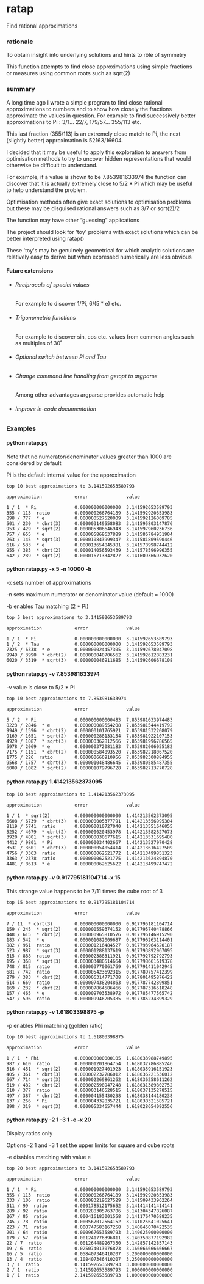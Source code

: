 # ratap

Find rational approximations

### rationale

To obtain insight into underlying solutions and hints to rôle
of symmetry

This function attempts to find close approximations using simple
fractions or measures using common roots such as sqrt(2)

### summary

A long time ago I wrote a simple program to find close rational
approximations to numbers and to show how closely the fractions
approximate the values in question.  For example to find successively
better approximations to Pi : 3/1... 22/7, 179/57... 355/113 etc.

This last fraction (355/113) is an extremely close match to Pi, the
next (slightly better) approximation is 52163/16604.

I decided that it may be useful to apply this exploration to answers
from optimisation methods to try to uncover hidden representations
that would otherwise be difficult to understand. 

For example, if a value is shown to be 7.853981633974 the function can
discover that it is actually extremely close to 5/2 * Pi which may be
useful to help understand the problem.

Optimisation methods often give exact solutions to optimisation
problems but these may be disguised rational answers such as 3/7 or
sqrt(2)/2

The function may have other “guessing” applications

The project should look for 'toy' problems with exact solutions
which can be better interpreted using ratap()
 
These 'toy's may be genuinely geometrical for which analytic solutions
are relatively easy to derive but when expressed numerically are
less obvious

#### Future extensions

* ###### Reciprocals of special values

  For example to discover 1/Pi, 6/(5 * e) etc.

* ###### Trigonometric functions

  For example to discover sin, cos etc. values from common angles 
  such as multiples of 30˚
  
* ###### Optional switch between Pi and Tau

* ###### Change command line handling from getopt to argparse
  
  Among other advantages argparse provides automatic help

* ###### Improve in-code documentation

### Examples

#### python ratap.py

Note that no numerator/denominator values greater than 1000 are
considered by default

Pi is the default internal value for the approximation
```
top 10 best approximations to 3.141592653589793

approximation            error          	value          

1 / 1  * Pi              0.000000000000000	3.141592653589793
355 / 113  ratio         0.000000266764189	3.141592920353983
898 / 777  * e           0.000000527520009	3.141592126069785
501 / 230  * cbrt(3)     0.000003149558083	3.141595803147876
953 / 429  * sqrt(2)     0.000005306646943	3.141597960236736
757 / 655  * e           0.000005868637889	3.141586784951904
263 / 145  * sqrt(3)     0.000010843999347	3.141581809590446
616 / 533  * e           0.000013654845381	3.141578998744412
955 / 383  * cbrt(2)     0.000014056593439	3.141578596996355
642 / 289  * sqrt(2)     0.000016713342827	3.141609366932620
```

#### python ratap.py -x 5 -n 10000 -b

-x sets number of approximations

-n sets maximum numerator or denominator value (default = 1000)

-b enables Tau matching (2 * Pi)

```
top 5 best approximations to 3.141592653589793

approximation            error          	value          

1 / 1  * Pi              0.000000000000000	3.141592653589793
1 / 2  * Tau             0.000000000000000	3.141592653589793
7325 / 6338  * e         0.000000024457305	3.141592678047098
9949 / 3990  * cbrt(2)   0.000000040706562	3.141592612883231
6020 / 3319  * sqrt(3)   0.000000046911685	3.141592606678108
```

#### python ratap.py -v 7.853981633974

-v value is close to 5/2 * Pi

```
top 10 best approximations to 7.853981633974

approximation            error          	value          

5 / 2  * Pi              0.000000000000483	7.853981633974483
8223 / 2846  * e         0.000000089554208	7.853981544419792
9949 / 1596  * cbrt(2)   0.000000101765921	7.853981532208079
9169 / 1651  * sqrt(2)   0.000000288133154	7.853981922107153
4929 / 1087  * sqrt(3)   0.000000362812566	7.853981996786565
5978 / 2069  * e         0.000000372081183	7.853982006055182
7175 / 1151  * cbrt(2)   0.000000584093520	7.853982218067520
1775 / 226  ratio        0.000000666910956	7.853982300884955
9568 / 1757  * cbrt(3)   0.000001048486645	7.853980585487355
6009 / 1082  * sqrt(2)   0.000001079796728	7.853982713770728
```

#### python ratap.py 1.414213562373095
```
top 10 best approximations to 1.414213562373095

approximation            error          	value          

1 / 1  * sqrt(2)         0.000000000000000	1.414213562373095
6608 / 6739  * cbrt(3)   0.000000005377791	1.414213556995304
8119 / 5741  ratio       0.000000010727040	1.414213551646055
5252 / 4679  * cbrt(2)   0.000000020453978	1.414213582827073
3920 / 4801  * sqrt(3)   0.000000030677615	1.414213531695480
4412 / 9801  * Pi        0.000000034402667	1.414213527970428
3531 / 3601  * cbrt(3)   0.000000054054414	1.414213616427509
4756 / 3363  ratio       0.000000062521772	1.414213499851323
3363 / 2378  ratio       0.000000062521775	1.414213624894870
4481 / 8613  * e         0.000000062625622	1.414213499747472
```

#### python ratap.py -v 0.917795181104714 -x 15

This strange value happens to be 7/11 times the cube root of 3
```
top 15 best approximations to 0.917795181104714

approximation            error          	value          

7 / 11  * cbrt(3)        0.000000000000000	0.917795181104714
159 / 245  * sqrt(2)     0.000000559374152	0.917795740478866
448 / 615  * cbrt(2)     0.000000965810576	0.917796146915290
183 / 542  * e           0.000001082009687	0.917796263114401
882 / 961  ratio         0.000001216484527	0.917793964620187
523 / 987  * sqrt(3)     0.000001288137619	0.917793892967095
815 / 888  ratio         0.000002388311921	0.917792792792793
195 / 368  * sqrt(3)     0.000003480514664	0.917798661619378
748 / 815  ratio         0.000003770061769	0.917791411042945
681 / 742  ratio         0.000005423692315	0.917789757412399
279 / 383  * cbrt(2)     0.000006314771708	0.917801495876422
614 / 669  ratio         0.000007438204863	0.917787742899851
169 / 232  * cbrt(2)     0.000007864586466	0.917787316518248
157 / 465  * e           0.000009703538972	0.917785477565742
547 / 596  ratio         0.000009946205385	0.917785234899329
```

#### python ratap.py -v 1.61803398875 -p

-p enables Phi matching (golden ratio)
```
top 10 best approximations to 1.61803398875

approximation            error          	value          

1 / 1  * Phi             0.000000000000105	1.618033988749895
987 / 610  ratio         0.000001201864754	1.618032786885246
516 / 451  * sqrt(2)     0.000001927401923	1.618035916151923
405 / 361  * cbrt(3)     0.000002232786012	1.618036221536012
667 / 714  * sqrt(3)     0.000002269861262	1.618036258611262
619 / 482  * cbrt(2)     0.000002598947248	1.618031389802752
610 / 377  ratio         0.000003146528515	1.618037135278515
497 / 387  * cbrt(2)     0.000004155430238	1.618038144180238
137 / 266  * Pi          0.000004332835721	1.618038321585721
298 / 319  * sqrt(3)     0.000005334657444	1.618028654092556
```

#### python ratap.py -2 1 -3 1 -e -x 20

Display ratios only

Options -2 1 and -3 1 set the upper limits for square
and cube roots

-e disables matching with value e

```
top 20 best approximations to 3.141592653589793

approximation            error          	value          

1 / 1  * Pi              0.000000000000000	3.141592653589793
355 / 113  ratio         0.000000266764189	3.141592920353983
333 / 106  ratio         0.000083219627529	3.141509433962264
311 / 99  ratio          0.000178512175652	3.141414141414141
289 / 92  ratio          0.000288305763706	3.141304347826087
267 / 85  ratio          0.000416183001558	3.141176470588235
245 / 78  ratio          0.000567012564152	3.141025641025641
223 / 71  ratio          0.000747583167258	3.140845070422535
201 / 64  ratio          0.000967653589793	3.140625000000000
179 / 57  ratio          0.001241776396811	3.140350877192982
22 / 7  ratio            0.001264489267350	3.142857142857143
19 / 6  ratio            0.025074013076873	3.166666666666667
16 / 5  ratio            0.058407346410207	3.200000000000000
13 / 4  ratio            0.108407346410207	3.250000000000000
3 / 1  ratio             0.141592653589793	3.000000000000000
2 / 1  ratio             1.141592653589793	2.000000000000000
1 / 1  ratio             2.141592653589793	1.000000000000000
```

